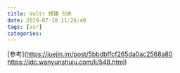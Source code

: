 ```yaml
---
title: Vultr 搭建 SSR 
date: 2019-07-18 11:26:40
tags: [ssr]
categories:
---
```


[参考](https://juejin.im/post/5bbdbffcf265da0ac2568a80
https://idc.wanyunshuju.com/li/548.html)